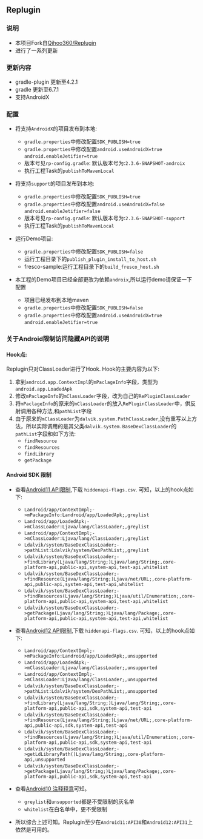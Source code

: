 ## Replugin

### 说明

* 本项目Fork自[Qihoo360/Replugin](https://github.com/Qihoo360/RePlugin)
* 进行了一系列更新

### 更新内容

* gradle-plugin 更新至4.2.1
* gradle 更新至6.7.1
* 支持AndroidX

### 配置

* 将支持`AndroidX`的项目发布到本地:
    * `gradle.properties`中修改配置`SDK_PUBLISH=true`
    * `gradle.properties`中修改配置`android.useAndroidX=true` `android.enableJetifier=true`
    * 版本号见`rp-config.gradle`: 默认版本号为:`2.3.6-SNAPSHOT-androix`
    * 执行工程Task的`publishToMavenLocal`
    
* 将支持`support`的项目发布到本地:
    * `gradle.properties`中修改配置`SDK_PUBLISH=true`
    * `gradle.properties`中修改配置`android.useAndroidX=false` `android.enableJetifier=false`
    * 版本号见`rp-config.gradle`: 默认版本号为:`2.3.6-SNAPSHOT-support`
    * 执行工程Task的`publishToMavenLocal`
    
* 运行Demo项目:
    * `gradle.properties`中修改配置`SDK_PUBLISH=false`
    * 运行工程目录下的`publish_plugin_install_to_host.sh`
    * fresco-sample:运行工程目录下的`build_fresco_host.sh`
    
* 本工程的Demo项目已经全部更改为依赖`androix`,所以运行demo请保证一下配置
    * 项目已经发布到本地maven
    * `gradle.properties`中修改配置`SDK_PUBLISH=false`
    * `gradle.properties`中修改配置`android.useAndroidX=true` `android.enableJetifier=true`
    
### 关于Android限制访问隐藏API的说明

#### Hook点:

Replugin只对ClassLoader进行了Hook. Hook的主要内容为以下:

1. 拿到`android.app.ContextImpl`的`mPaclageInfo`字段，类型为`android.app.LoadedApk`
2. 修改`mPaclageInfo`的`mClassLoader`字段，改为自己的`RePluginClassLoader`
3. 将`mPaclageInfo`的原来的`mClassLoader`的放入`RePluginClassLoader`中，供反射调用各种方法,和`pathList`字段
4. 由于原来的`mClassLoader`为`dalvik.system.PathClassLoader`,没有重写以上方法，所以实际调用的是其父类`dalvik.system.BaseDexClassLoader`的`pathList`字段和如下方法:
    * `findResource`
    * `findResources`
    * `findLibrary`
    * `getPackage`
 

#### Android SDK 限制

* 查看[Android11 API限制](https://developer.android.com/about/versions/11/non-sdk-11),下载 `hiddenapi-flags.csv`. 可知，以上的hook点如下:
    * `Landroid/app/ContextImpl;->mPackageInfo:Landroid/app/LoadedApk;,greylist`
    * `Landroid/app/LoadedApk;->mClassLoader:Ljava/lang/ClassLoader;,greylist`
    * `Landroid/app/ContextImpl;->mClassLoader:Ljava/lang/ClassLoader;,greylist`
    * `Ldalvik/system/BaseDexClassLoader;->pathList:Ldalvik/system/DexPathList;,greylist`
    * `Ldalvik/system/BaseDexClassLoader;->findLibrary(Ljava/lang/String;)Ljava/lang/String;,core-platform-api,public-api,system-api,test-api,whitelist`
    * `Ldalvik/system/BaseDexClassLoader;->findResource(Ljava/lang/String;)Ljava/net/URL;,core-platform-api,public-api,system-api,test-api,whitelist`
    * `Ldalvik/system/BaseDexClassLoader;->findResources(Ljava/lang/String;)Ljava/util/Enumeration;,core-platform-api,public-api,system-api,test-api,whitelist`
    * `Ldalvik/system/BaseDexClassLoader;->getPackage(Ljava/lang/String;)Ljava/lang/Package;,core-platform-api,public-api,system-api,test-api,whitelist`

* 查看[Android12 API限制](https://developer.android.com/about/versions/12/non-sdk-12),下载 `hiddenapi-flags.csv`. 可知，以上的hook点如下: 
    * `Landroid/app/ContextImpl;->mPackageInfo:Landroid/app/LoadedApk;,unsupported`
    * `Landroid/app/LoadedApk;->mClassLoader:Ljava/lang/ClassLoader;,unsupported`
    * `Landroid/app/ContextImpl;->mClassLoader:Ljava/lang/ClassLoader;,unsupported`
    * `Ldalvik/system/BaseDexClassLoader;->pathList:Ldalvik/system/DexPathList;,unsupported`
    * `Ldalvik/system/BaseDexClassLoader;->findLibrary(Ljava/lang/String;)Ljava/lang/String;,core-platform-api,public-api,sdk,system-api,test-api`
    * `Ldalvik/system/BaseDexClassLoader;->findResource(Ljava/lang/String;)Ljava/net/URL;,core-platform-api,public-api,sdk,system-api,test-api`
    * `Ldalvik/system/BaseDexClassLoader;->findResources(Ljava/lang/String;)Ljava/util/Enumeration;,core-platform-api,public-api,sdk,system-api,test-api`
    * `Ldalvik/system/BaseDexClassLoader;->getLdLibraryPath()Ljava/lang/String;,core-platform-api,unsupported`
    * `Ldalvik/system/BaseDexClassLoader;->getPackage(Ljava/lang/String;)Ljava/lang/Package;,core-platform-api,public-api,sdk,system-api,test-api`
    
* 查看[Android10 注释释意](https://developer.android.google.cn/about/versions/10/non-sdk-q#greylist-now-public)可知。
    * `greylist`和`unsupported`都是不受限制的灰名单
    * `whitelist`在白名单中，更不受限制
* 所以综合上述可知。Replugin至少在`Android11:API30`和`Android12:API31`上依然是可用的。